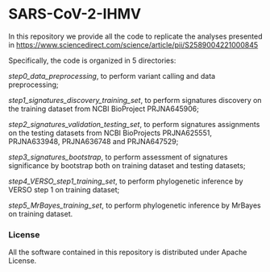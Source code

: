 SARS-CoV-2-IHMV
===============

In this repository we provide all the code to replicate the analyses presented in https://www.sciencedirect.com/science/article/pii/S2589004221000845 

Specifically, the code is organized in 5 directories: 

*step0_data_preprocessing*, to perform variant calling and data preprocessing; 

*step1_signatures_discovery_training_set*, to perform signatures discovery on the training dataset from NCBI BioProject PRJNA645906; 

*step2_signatures_validation_testing_set*, to perform signatures assignments on the testing datasets from NCBI BioProjects PRJNA625551, PRJNA633948, PRJNA636748 and PRJNA647529; 

*step3_signatures_bootstrap*, to perform assessment of signatures significance by bootstrap both on training dataset and testing datasets; 

*step4_VERSO_step1_training_set*, to perform phylogenetic inference by VERSO step 1 on training dataset; 

*step5_MrBayes_training_set*, to perform phylogenetic inference by MrBayes on training dataset. 

### License

All the software contained in this repository is distributed under Apache License. 
